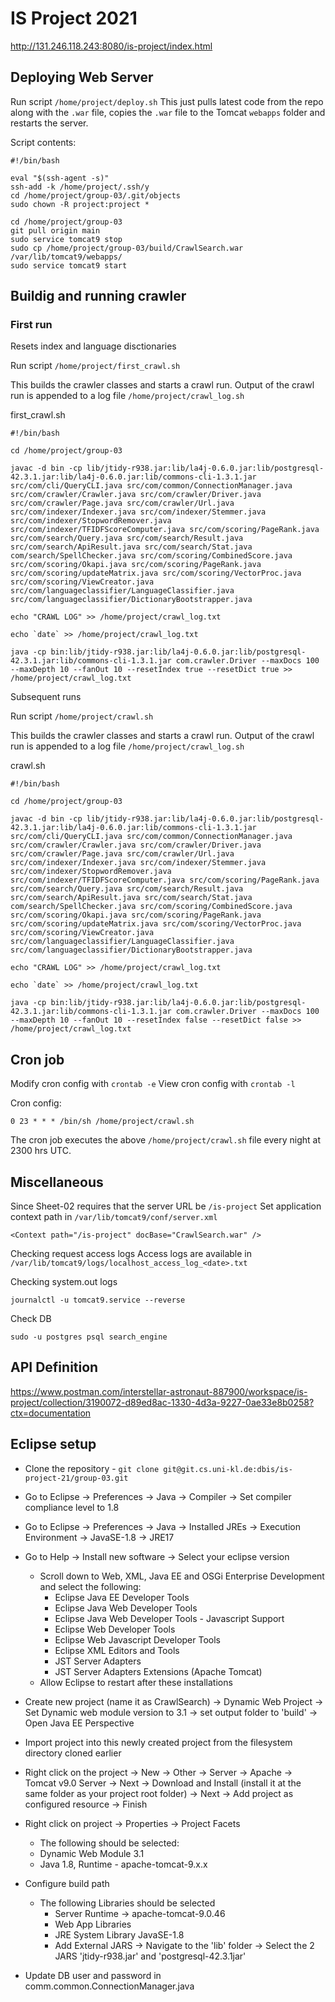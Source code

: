 # IS Project 2021

http://131.246.118.243:8080/is-project/index.html

## Deploying Web Server
Run script `/home/project/deploy.sh`
This just pulls latest code from the repo along with the `.war` file, copies the `.war` file to the Tomcat `webapps` folder and restarts the server.

Script contents:

```
#!/bin/bash

eval "$(ssh-agent -s)"
ssh-add -k /home/project/.ssh/y
cd /home/project/group-03/.git/objects
sudo chown -R project:project *

cd /home/project/group-03
git pull origin main
sudo service tomcat9 stop
sudo cp /home/project/group-03/build/CrawlSearch.war /var/lib/tomcat9/webapps/
sudo service tomcat9 start
```

## Buildig and running crawler
### First run
Resets index and language disctionaries

Run script `/home/project/first_crawl.sh`

This builds the crawler classes and starts a crawl run. Output of the crawl run is appended to a log file `/home/project/crawl_log.sh`

first_crawl.sh
```
#!/bin/bash

cd /home/project/group-03

javac -d bin -cp lib/jtidy-r938.jar:lib/la4j-0.6.0.jar:lib/postgresql-42.3.1.jar:lib/la4j-0.6.0.jar:lib/commons-cli-1.3.1.jar src/com/cli/QueryCLI.java src/com/common/ConnectionManager.java src/com/crawler/Crawler.java src/com/crawler/Driver.java src/com/crawler/Page.java src/com/crawler/Url.java src/com/indexer/Indexer.java src/com/indexer/Stemmer.java src/com/indexer/StopwordRemover.java src/com/indexer/TFIDFScoreComputer.java src/com/scoring/PageRank.java src/com/search/Query.java src/com/search/Result.java src/com/search/ApiResult.java src/com/search/Stat.java com/search/SpellChecker.java src/com/scoring/CombinedScore.java src/com/scoring/Okapi.java src/com/scoring/PageRank.java src/com/scoring/updateMatrix.java src/com/scoring/VectorProc.java src/com/scoring/ViewCreator.java src/com/languageclassifier/LanguageClassifier.java src/com/languageclassifier/DictionaryBootstrapper.java

echo "CRAWL LOG" >> /home/project/crawl_log.txt

echo `date` >> /home/project/crawl_log.txt

java -cp bin:lib/jtidy-r938.jar:lib/la4j-0.6.0.jar:lib/postgresql-42.3.1.jar:lib/commons-cli-1.3.1.jar com.crawler.Driver --maxDocs 100 --maxDepth 10 --fanOut 10 --resetIndex true --resetDict true >> /home/project/crawl_log.txt
```

Subsequent runs

Run script `/home/project/crawl.sh`

This builds the crawler classes and starts a crawl run. Output of the crawl run is appended to a log file `/home/project/crawl_log.sh`

crawl.sh
```
#!/bin/bash

cd /home/project/group-03

javac -d bin -cp lib/jtidy-r938.jar:lib/la4j-0.6.0.jar:lib/postgresql-42.3.1.jar:lib/la4j-0.6.0.jar:lib/commons-cli-1.3.1.jar src/com/cli/QueryCLI.java src/com/common/ConnectionManager.java src/com/crawler/Crawler.java src/com/crawler/Driver.java src/com/crawler/Page.java src/com/crawler/Url.java src/com/indexer/Indexer.java src/com/indexer/Stemmer.java src/com/indexer/StopwordRemover.java src/com/indexer/TFIDFScoreComputer.java src/com/scoring/PageRank.java src/com/search/Query.java src/com/search/Result.java src/com/search/ApiResult.java src/com/search/Stat.java com/search/SpellChecker.java src/com/scoring/CombinedScore.java src/com/scoring/Okapi.java src/com/scoring/PageRank.java src/com/scoring/updateMatrix.java src/com/scoring/VectorProc.java src/com/scoring/ViewCreator.java src/com/languageclassifier/LanguageClassifier.java src/com/languageclassifier/DictionaryBootstrapper.java

echo "CRAWL LOG" >> /home/project/crawl_log.txt

echo `date` >> /home/project/crawl_log.txt

java -cp bin:lib/jtidy-r938.jar:lib/la4j-0.6.0.jar:lib/postgresql-42.3.1.jar:lib/commons-cli-1.3.1.jar com.crawler.Driver --maxDocs 100 --maxDepth 10 --fanOut 10 --resetIndex false --resetDict false >> /home/project/crawl_log.txt
```

## Cron job
Modify cron config with `crontab -e`
View cron config with `crontab -l`

Cron config:
```
0 23 * * * /bin/sh /home/project/crawl.sh
```
The cron job executes the above `/home/project/crawl.sh` file every night at 2300 hrs UTC.


## Miscellaneous

Since Sheet-02 requires that the server URL be `/is-project`
Set application context path in `/var/lib/tomcat9/conf/server.xml`
```
<Context path="/is-project" docBase="CrawlSearch.war" />
```

Checking request access logs
Access logs are available in `/var/lib/tomcat9/logs/localhost_access_log_<date>.txt`

Checking system.out logs
```
journalctl -u tomcat9.service --reverse
```
Check DB
```
sudo -u postgres psql search_engine
```

## API Definition
https://www.postman.com/interstellar-astronaut-887900/workspace/is-project/collection/3190072-d89ed8ac-1330-4d3a-9227-0ae33e8b0258?ctx=documentation


## Eclipse setup
- Clone the repository -
```git clone git@git.cs.uni-kl.de:dbis/is-project-21/group-03.git```

- Go to Eclipse -> Preferences -> Java -> Compiler -> Set compiler compliance level to 1.8
- Go to Eclipse -> Preferences -> Java -> Installed JREs -> Execution Environment -> JavaSE-1.8 -> JRE17

- Go to Help -> Install new software -> Select your eclipse version
  - Scroll down to Web, XML, Java EE and OSGi Enterprise Development and select the following:
    - Eclipse Java EE Developer Tools
    - Eclipse Java Web Developer Tools
    - Eclipse Java Web Developer Tools - Javascript Support
    - Eclipse Web Developer Tools
    - Eclipse Web Javascript Developer Tools
    - Eclipse XML Editors and Tools
    - JST Server Adapters
    - JST Server Adapters Extensions (Apache Tomcat)
  - Allow Eclipse to restart after these installations

- Create new project (name it as CrawlSearch) -> Dynamic Web Project -> Set Dynamic web module version to 3.1 -> set output folder to 'build' -> Open Java EE Perspective
- Import project into this newly created project from the filesystem directory cloned earlier

- Right click on the project -> New -> Other -> Server -> Apache -> Tomcat v9.0 Server -> Next -> Download and Install (install it at the same folder as your project root folder) -> Next -> Add project as configured resource -> Finish

- Right click on project -> Properties -> Project Facets
  - The following should be selected:
  - Dynamic Web Module 3.1
  - Java 1.8, Runtime - apache-tomcat-9.x.x

- Configure build path
  - The following Libraries should be selected
    - Server Runtime -> apache-tomcat-9.0.46
    - Web App Libraries
    - JRE System Library JavaSE-1.8
    - Add External JARS -> Navigate to the 'lib' folder -> Select the 2 JARS 'jtidy-r938.jar' and 'postgresql-42.3.1jar'

- Update DB user and password in comm.common.ConnectionManager.java
